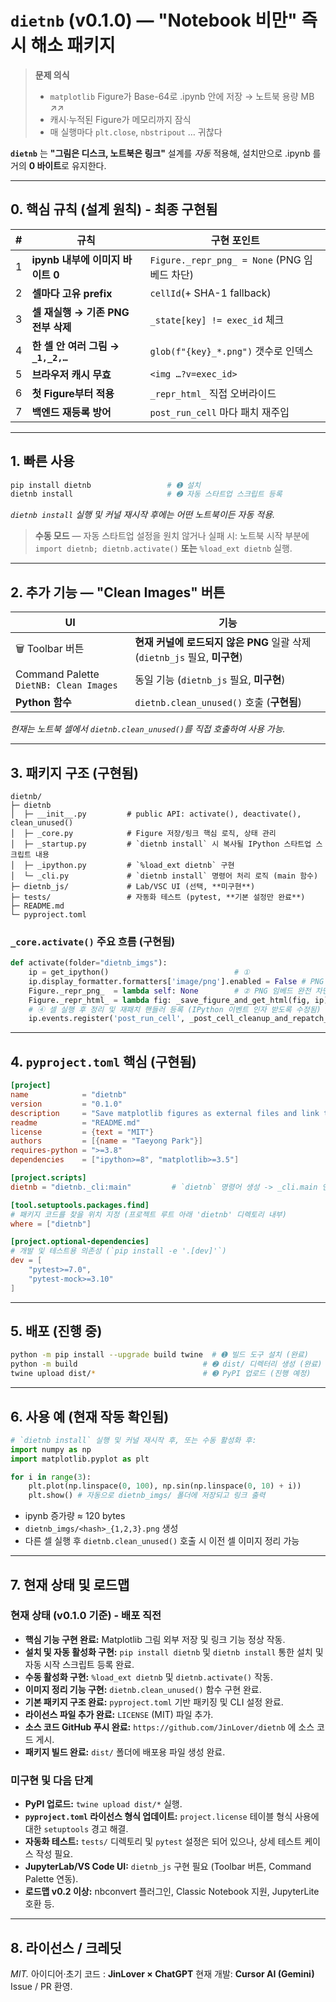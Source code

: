 # **`dietnb` (v0.1.0) — "Notebook 비만" 즉시 해소 패키지**

> **문제 의식**  
> * `matplotlib` Figure가 Base-64로 .ipynb 안에 저장 → 노트북 용량 MB ↗︎↗︎  
> * 캐시·누적된 Figure가 메모리까지 잠식  
> * 매 실행마다 `plt.close`, `nbstripout` … 귀찮다  

**`dietnb`** 는 **"그림은 디스크, 노트북은 링크"** 설계를 *자동* 적용해, 설치만으로 .ipynb 를 거의 **0 바이트**로 유지한다.

---

## 0. 핵심 규칙 (설계 원칙) - 최종 구현됨

| # | 규칙 | 구현 포인트 |
|---|------|-------------|
| 1 | **ipynb 내부에 이미지 바이트 0** | `Figure._repr_png_ = None` (PNG 임베드 차단) |
| 2 | **셀마다 고유 prefix** | `cellId`(+ SHA-1 fallback) |
| 3 | **셀 재실행 → 기존 PNG 전부 삭제** | `_state[key] != exec_id` 체크 |
| 4 | **한 셀 안 여러 그림 → `_1,_2,…`** | `glob(f"{key}_*.png")` 갯수로 인덱스 |
| 5 | **브라우저 캐시 무효** | `<img …?v=exec_id>` |
| 6 | **첫 Figure부터 적용** | `_repr_html_` 직접 오버라이드 |
| 7 | **백엔드 재등록 방어** | `post_run_cell` 마다 패치 재주입 |

---

## 1. 빠른 사용

```bash
pip install dietnb                 # ➊ 설치
dietnb install                     # ➋ 자동 스타트업 스크립트 등록
```

*`dietnb install` 실행 및 커널 재시작 후에는 어떤 노트북이든 자동 적용.*

> **수동 모드** — 자동 스타트업 설정을 원치 않거나 실패 시:
> 노트북 시작 부분에 `import dietnb; dietnb.activate()` **또는** `%load_ext dietnb` 실행.

---

## 2. 추가 기능 — "Clean Images" 버튼

| UI | 기능 |
|----|------|
| 🗑 Toolbar 버튼 | **현재 커널에 로드되지 않은 PNG** 일괄 삭제 (`dietnb_js` 필요, **미구현**) |
| Command Palette `DietNB: Clean Images` | 동일 기능 (`dietnb_js` 필요, **미구현**) |
| **Python 함수** | `dietnb.clean_unused()` 호출 (**구현됨**) |

*현재는 노트북 셀에서 `dietnb.clean_unused()`를 직접 호출하여 사용 가능.*

---

## 3. 패키지 구조 (구현됨)

```
dietnb/
├─ dietnb
│  ├─ __init__.py         # public API: activate(), deactivate(), clean_unused()
│  ├─ _core.py            # Figure 저장/링크 핵심 로직, 상태 관리
│  ├─ _startup.py         # `dietnb install` 시 복사될 IPython 스타트업 스크립트 내용
│  ├─ _ipython.py         # `%load_ext dietnb` 구현
│  └─ _cli.py             # `dietnb install` 명령어 처리 로직 (main 함수)
├─ dietnb_js/             # Lab/VSC UI (선택, **미구현**)
├─ tests/                 # 자동화 테스트 (pytest, **기본 설정만 완료**)
├─ README.md
└─ pyproject.toml
```

### `_core.activate()` 주요 흐름 (구현됨)

```python
def activate(folder="dietnb_imgs"):
    ip = get_ipython()                            # ①
    ip.display_formatter.formatters['image/png'].enabled = False # PNG 포매터 비활성화
    Figure._repr_png_  = lambda self: None        # ② PNG 임베드 완전 차단
    Figure._repr_html_ = lambda fig: _save_figure_and_get_html(fig, ip) # ③ HTML 생성 로직 연결
    # ④ 셀 실행 후 정리 및 재패치 핸들러 등록 (IPython 이벤트 인자 받도록 수정됨)
    ip.events.register('post_run_cell', _post_cell_cleanup_and_repatch_handler)
```

---

## 4. `pyproject.toml` 핵심 (구현됨)

```toml
[project]
name            = "dietnb"
version         = "0.1.0"
description     = "Save matplotlib figures as external files and link them, keeping notebooks tiny."
readme          = "README.md"
license         = {text = "MIT"}
authors         = [{name = "Taeyong Park"}]
requires-python = ">=3.8"
dependencies    = ["ipython>=8", "matplotlib>=3.5"]

[project.scripts]
dietnb = "dietnb._cli:main"         # `dietnb` 명령어 생성 -> _cli.main 연결

[tool.setuptools.packages.find]
# 패키지 코드를 찾을 위치 지정 (프로젝트 루트 아래 'dietnb' 디렉토리 내부)
where = ["dietnb"]

[project.optional-dependencies]
# 개발 및 테스트용 의존성 (`pip install -e '.[dev]'`)
dev = [
    "pytest>=7.0",
    "pytest-mock>=3.10"
]
```

---

## 5. 배포 (진행 중)

```bash
python -m pip install --upgrade build twine  # ➊ 빌드 도구 설치 (완료)
python -m build                            # ➋ dist/ 디렉터리 생성 (완료)
twine upload dist/*                        # ➌ PyPI 업로드 (진행 예정)
```

---

## 6. 사용 예 (현재 작동 확인됨)

```python
# `dietnb install` 실행 및 커널 재시작 후, 또는 수동 활성화 후:
import numpy as np
import matplotlib.pyplot as plt

for i in range(3):
    plt.plot(np.linspace(0, 100), np.sin(np.linspace(0, 10) + i))
    plt.show() # 자동으로 dietnb_imgs/ 폴더에 저장되고 링크 출력
```

* ipynb 증가량 ≈ 120 bytes
* `dietnb_imgs/<hash>_{1,2,3}.png` 생성
* 다른 셀 실행 후 `dietnb.clean_unused()` 호출 시 이전 셀 이미지 정리 가능

---

## 7. 현재 상태 및 로드맵

### 현재 상태 (v0.1.0 기준) - 배포 직전
*   **핵심 기능 구현 완료:** Matplotlib 그림 외부 저장 및 링크 기능 정상 작동.
*   **설치 및 자동 활성화 구현:** `pip install dietnb` 및 `dietnb install` 통한 설치 및 자동 시작 스크립트 등록 완료.
*   **수동 활성화 구현:** `%load_ext dietnb` 및 `dietnb.activate()` 작동.
*   **이미지 정리 기능 구현:** `dietnb.clean_unused()` 함수 구현 완료.
*   **기본 패키지 구조 완료:** `pyproject.toml` 기반 패키징 및 CLI 설정 완료.
*   **라이선스 파일 추가 완료:** `LICENSE` (MIT) 파일 추가.
*   **소스 코드 GitHub 푸시 완료:** `https://github.com/JinLover/dietnb` 에 소스 코드 게시.
*   **패키지 빌드 완료:** `dist/` 폴더에 배포용 파일 생성 완료.

### 미구현 및 다음 단계
*   **PyPI 업로드:** `twine upload dist/*` 실행.
*   **`pyproject.toml` 라이선스 형식 업데이트:** `project.license` 테이블 형식 사용에 대한 `setuptools` 경고 해결.
*   **자동화 테스트:** `tests/` 디렉토리 및 `pytest` 설정은 되어 있으나, 상세 테스트 케이스 작성 필요.
*   **JupyterLab/VS Code UI:** `dietnb_js` 구현 필요 (Toolbar 버튼, Command Palette 연동).
*   **로드맵 v0.2 이상:** nbconvert 플러그인, Classic Notebook 지원, JupyterLite 호환 등.

---

## 8. 라이선스 / 크레딧

*MIT.*
아이디어·초기 코드 : **JinLover × ChatGPT**
현재 개발: **Cursor AI (Gemini)**
Issue / PR 환영.